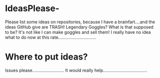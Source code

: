 # IdeasPlease-
Please list some ideas on repositories, because I have a brainfart....and the ideas GitHub give are TRASH! Legendary Goggles? What is that supposed to be? It's not like I can make goggles and sell them! I really have no idea what to do now at this rate...............................
# Where to put ideas?
Issues please..........................
It would really help....................................
